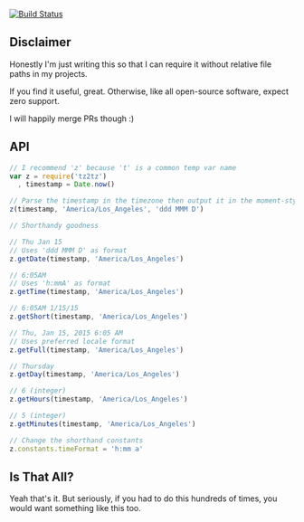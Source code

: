 [![Build Status](https://travis-ci.org/ben-ng/tz2tz.svg?branch=master)](https://travis-ci.org/ben-ng/tz2tz)

## Disclaimer

Honestly I'm just writing this so that I can require it without relative file paths in my projects.

If you find it useful, great. Otherwise, like all open-source software, expect zero support.

I will happily merge PRs though :)

## API

```js
// I recommend 'z' because 't' is a common temp var name
var z = require('tz2tz')
  , timestamp = Date.now()

// Parse the timestamp in the timezone then output it in the moment-style format specified
z(timestamp, 'America/Los_Angeles', 'ddd MMM D')

// Shorthandy goodness

// Thu Jan 15
// Uses 'ddd MMM D' as format
z.getDate(timestamp, 'America/Los_Angeles')

// 6:05AM
// Uses 'h:mmA' as format
z.getTime(timestamp, 'America/Los_Angeles')

// 6:05AM 1/15/15
z.getShort(timestamp, 'America/Los_Angeles')

// Thu, Jan 15, 2015 6:05 AM
// Uses preferred locale format
z.getFull(timestamp, 'America/Los_Angeles')

// Thursday
z.getDay(timestamp, 'America/Los_Angeles')

// 6 (integer)
z.getHours(timestamp, 'America/Los_Angeles')

// 5 (integer)
z.getMinutes(timestamp, 'America/Los_Angeles')

// Change the shorthand constants
z.constants.timeFormat = 'h:mm a'
```

## Is That All?

Yeah that's it. But seriously, if you had to do this hundreds of times, you would want something like this too.

